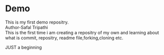 # Demo
This is my first demo repositry.
<br>
Author-Safal Tripathi
<br>
This is the first time i am creating a repositry of my own and learning about what is commit, repositry, readme file,forking,cloning etc.

JUST a beginning


